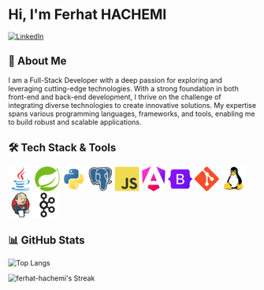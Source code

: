 # Hi, I'm Ferhat HACHEMI

[![LinkedIn](https://img.shields.io/badge/LinkedIn-Profile-blue)](https://www.linkedin.com/in/h-ferhat-account/)

## 👋 About Me

I am a Full-Stack Developer with a deep passion for exploring and leveraging cutting-edge technologies. With a strong foundation in both front-end and back-end development, I thrive on the challenge of integrating diverse technologies to create innovative solutions. My expertise spans various programming languages, frameworks, and tools, enabling me to build robust and scalable applications.

## 🛠️ Tech Stack & Tools

<img src="https://raw.githubusercontent.com/devicons/devicon/master/icons/java/java-original.svg" alt="Java" width="50"/>        <img src="https://raw.githubusercontent.com/devicons/devicon/master/icons/spring/spring-original.svg" alt="Spring" width="50"/>        <img src="https://raw.githubusercontent.com/devicons/devicon/master/icons/python/python-original.svg" alt="Python" width="50"/>        <img src="https://raw.githubusercontent.com/devicons/devicon/master/icons/postgresql/postgresql-original.svg" alt="PostgreSQL" width="50"/>        <img src="https://raw.githubusercontent.com/devicons/devicon/master/icons/javascript/javascript-original.svg" alt="JavaScript" width="50"/> 
                   <img src="https://raw.githubusercontent.com/devicons/devicon/master/icons/angular/angular-original.svg" alt="Angular" width="50"/>         <img src="https://raw.githubusercontent.com/devicons/devicon/master/icons/bootstrap/bootstrap-original.svg" alt="Bootstrap" width="50"/>        <img src="https://raw.githubusercontent.com/devicons/devicon/ca28c779441053191ff11710fe24a9e6c23690d6/icons/git/git-original.svg" alt="Git" width="50"/> 
         <img src="https://raw.githubusercontent.com/devicons/devicon/master/icons/linux/linux-original.svg" alt="Linux" width="50"/>         <img src="https://raw.githubusercontent.com/devicons/devicon/master/icons/jenkins/jenkins-original.svg" alt="Jenkins" width="50"/>        <img src="https://raw.githubusercontent.com/devicons/devicon/master/icons/apachekafka/apachekafka-original.svg" alt="Kafka" width="50"/> 

## 📊 GitHub Stats
![Top Langs](https://github-readme-stats.vercel.app/api/top-langs/?username=ferhat-hachemi&layout=compact&theme=radical)

![ferhat-hachemi's Streak](https://github-readme-streak-stats.herokuapp.com/?user=ferhat-hachemi&theme=onedark&hide_border=true)

